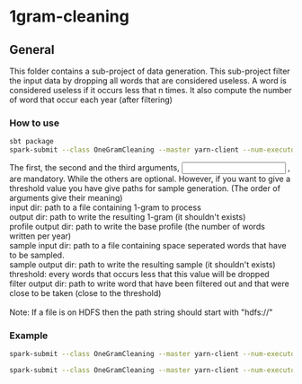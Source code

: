 # 1gram-cleaning #


## General ##

This folder contains a sub-project of data generation.
This sub-project filter the input data by dropping all words that are considered useless.
A word is considered useless if it occurs less that n times.
It also compute the number of word that occur each year (after filtering)


### How to use
```bash
sbt package
spark-submit --class OneGramCleaning --master yarn-client --num-executors <numExecutors> target/scala-2.10/onegramcleaning_2.10-1.0.jar <input dir> <output dir> <base profile output dir> <sample input dir> <sample output dir> <threshold> <filter output dir>
```
The first, the second  and the third arguments, <input dir> <output dir> <base profile output dir>, are mandatory. While the others are optional. However, if you want to give a threshold value you have give paths for sample generation. (The order of arguments give their meaning)<br />
input dir: path to a file containing 1-gram to process<br />
output dir: path to write the resulting 1-gram (it shouldn't exists)<br />
profile output dir: path to write the base profile (the number of words written per year)<br />
sample input dir: path to a file containing space seperated words that have to be sampled.<br />
sample output dir: path to write the resulting sample (it shouldn't exists)<br />
threshold: every words that occurs less that this value will be dropped<br />
filter output dir: path to write word that have been filtered out and that were close to be taken (close to the threshold)<br />
<br />
Note: If a file is on HDFS then the path string should start with "hdfs://"


### Example
```bash
spark-submit --class OneGramCleaning --master yarn-client --num-executors 20 target/scala-2.10/onegramcleaning_2.10-1.0.jar "hdfs:///projects/temporal-profiles/data-generation/1gram-generation/step2" "hdfs:///projects/temporal-profiles/data-generation/clean-1gram"
```

```bash
spark-submit --class OneGramCleaning --master yarn-client --num-executors 20 target/scala-2.10/onegramcleaning_2.10-1.0.jar "hdfs:///projects/temporal-profiles/data-generation/1gram-generation/step2" "hdfs:///projects/temporal-profiles/data-generation/clean-1gram" "hdfs:///projects/temporal-profiles/data-generation/sample/sampleList" "hdfs:///projects/temporal-profiles/data-generation/sample/full_samples" 30
```
